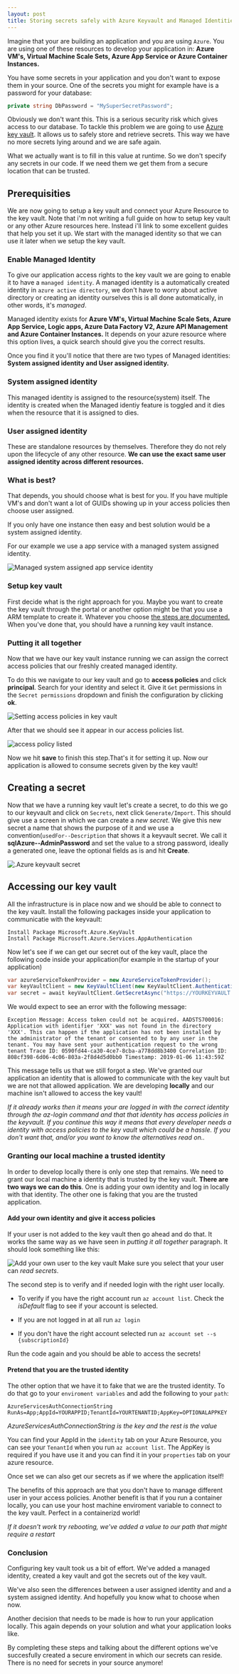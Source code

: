 ```yaml
---
layout: post
title: Storing secrets safely with Azure Keyvault and Managed Identities
---
```


Imagine that your are building an application and you are using `Azure`. You are using one of these resources to develop your application in: **Azure VM's, Virtual Machine Scale Sets, Azure App Service or Azure Container Instances.**

You have some secrets in your application and you don't want to expose them in your source. One of the secrets you might for example have is a password for your database: 

``` C#
private string DbPassword = "MySuperSecretPassword";
```

Obviously we don't want this. This is a serious security risk which gives access to our database. To tackle this problem we are going to use [Azure key vault](https://docs.microsoft.com/en-us/azure/key-vault/key-vault-overview). It allows us to safely store and retrieve secrets. This way we have no more secrets lying around and we are safe again. 

What we actually want is to fill in this value at runtime. So we don't specify any secrets in our code. If we need them we get them from a secure location that can be trusted.

<!--more-->

## Prerequisities
We are now going to setup a key vault and connect your Azure Resource to the key vault. Note that i'm not writing a full guide on how to setup key vault or any other Azure resources here. Instead i'll link to some excellent guides that help you set it up. We start with the managed identity so that we can use it later when we setup the key vault.

### Enable Managed Identity
To give our application access rights to the key vault we are going to enable it to have a `managed identity`. A managed identity is a automatically created identity in `azure active directory`, we don't have to worry about active directory or creating an identity ourselves this is all done automatically, in other words, it's *managed*.

Managed identity exists for **Azure VM's, Virtual Machine Scale Sets, Azure App Service, Logic apps, Azure Data Factory V2, Azure API Management and Azure Container Instances.** It depends on your azure resource where this option lives, a quick search should give you the correct results.

Once you find it you'll notice that there are two types of Managed identities: **System assigned identity and User assigned identity.**

### System assigned identity
This managed identity is assigned to the resource(system) itself. The identity is created when the Managed identiy feature is toggled and it dies when the resource that it is assigned to dies.

### User assigned identity
These are standalone resources by themselves. Therefore they do not rely upon the lifecycle of any other resource. **We can use the exact same user assigned identity across different resources.** 

### What is best?
That depends, you should choose what is best for you. If you have multiple VM's and don't want a lot of GUIDs showing up in your access policies then choose user assigned. 

If you only have one instance then easy and best solution would be a system assigned identity.

For our example we use a app service with a managed system assigned identity.

![Managed system assigned app service identity](../public/img/system-assigned-identity-app-service.PNG)

### Setup key vault
First decide what is the right approach for you. Maybe you want to create the key vault through the portal or another option might be that you use a ARM template to create it. Whatever you choose [the steps are documented.](https://docs.microsoft.com/en-us/azure/key-vault/) When you've done that, you should have a running key vault instance.

### Putting it all together
Now that we have our key vault instance running we can assign the correct access policies that our freshly created managed identity. 

To do this we navigate to our key vault and go to **access policies** and click **principal**. Search for your identity and select it. Give it `Get` permissions in the `Secret permissions` dropdown and finish the configuration by clicking **ok**.

![Setting access policies in key vault](../public/img/setting-access-policies-in-key-vault.PNG)

After that we should see it appear in our access policies list.

![access policy listed](../public/img/access-policy-listed.PNG)

Now we hit **save** to finish this step.That's it for setting it up. Now our application is allowed to consume secrets given by the key vault!

## Creating a secret
Now that we have a running key vault let's create a secret, to do this we go to our keyvault and click on `Secrets`, next click `Generate/Import`. This should give use a screen in which we can create a *new secret*. We give this new secret a name that shows the purpose of it and we use a convention(`usedFor--Description` that shows it a keyvault secret. We call it **sqlAzure--AdminPassword** and set the value to a strong password, ideally a generated one, leave the optional fields as is and hit **Create**.

![.Azure keyvault secret](../public/img/creating-a-secret.PNG)

## Accessing our key vault
All the infrastructure is in place now and we should be able to connect to the key vault. Install the following packages inside your application to communicatie with the keyvault:

```
Install Package Microsoft.Azure.KeyVault 
Install Package Microsoft.Azure.Services.AppAuthentication
```

Now let's see if we can get our secret out of the key vault, place the following code inside your application(for example in the startup of your application)

``` C#
var azureServiceTokenProvider = new AzureServiceTokenProvider();
var keyVaultClient = new KeyVaultClient(new KeyVaultClient.AuthenticationCallback(azureServiceTokenProvider.KeyVaultTokenCallback));
var secret = await keyVaultClient.GetSecretAsync("https://YOURKEYVAULT.azure.net/secrets/sqlAzure--AdminPassword").ConfigureAwait(false);

```
We would expect to see an error with the following message:

`
Exception Message: Access token could not be acquired. AADSTS700016: Application with identifier 'XXX' was not found in the directory 'XXX'. This can happen if the application has not been installed by the administrator of the tenant or consented to by any user in the tenant. You may have sent your authentication request to the wrong tenant
Trace ID: 0590fd44-ca30-4ce7-8cba-a778dd8b3400
Correlation ID: 808cf398-6d06-4c06-803a-2f8d4d5d0bb0
Timestamp: 2019-01-06 11:43:59Z
`

This message tells us that we still forgot a step. We've granted our application an identity that is allowed to communicate with the key vault but we are not that allowed application. We are developing **locally** and our machine isn't allowed to access the key vault! 

  *If it already works then it means your are logged in with the correct identity through the az-login command and that that identity has access policies in the keyvault. If you continue this way it means that every developer needs a identity with access policies to the key vault which could be a hassle. If you don't want that, and/or you want to know the alternatives read on..*

### Granting our local machine a trusted identity
In order to develop locally there is only one step that remains. We need to grant our local machine a identity that is trusted by the key vault. **There are two ways we can do this**. One is adding your own identity and log in locally with that identity. The other one is faking that you are the trusted application.


#### Add your own identity and give it access policies
If your user is not added to the key vault then go ahead and do that. It works the same way as we have seen in *putting it all together* paragraph. It should look something like this:

![Add your own user to the key vault](../public/img/add-own-identity-to-key-vault.PNG)
Make sure you select that your user can *read secrets*. 

The second step is to verify and if needed login with the right user locally. 

* To verify if you have the right account run `az account list`. Check the *isDefault* flag to see if your account is selected.
  
* If you are not logged in at all run `az login`
  
* If you don't have the right account selected run `az account set --s {subscriptionId}`

Run the code again and you should be able to access the secrets!


#### Pretend that you are the trusted identity
The other option that we have it to fake that we are the trusted identity. To do that go to your `enviroment variables` and add the following to your `path`:

```
AzureServicesAuthConnectionString RunAs=App;AppId=YOURAPPID;TenantId=YOURTENANTID;AppKey=OPTIONALAPPKEY
```
*AzureServicesAuthConnectionString is the key and the rest is the value*

You can find your AppId in the `identity` tab on your Azure Resource, you can see your `TenantId` when you run `az account list`. The AppKey is required if you have use it and you can find it in your `properties` tab on your azure resource.

Once set we can also get our secrets as if we where the application itself! 

The benefits of this approach are that you don't have to manage different user in your access policies. Another benefit is that if you run a container locally, you can use your host machine enviroment variable to connect to the key vault. Perfect in a containerizd world!

*If it doesn't work try rebooting, we've added a value to our path that might require a restart* 

### Conclusion
Configuring key vault took us a bit of effort. We've added a managed identity, created a key vault and got the secrets out of the key vault. 

We've also seen the differences between a user assigned identity and and a system assigned identity. And hopefully you know what to choose when now.

Another decision that needs to be made is how to run your application locally. This again depends on your solution and what your application looks like. 

By completing these steps and talking about the different options we've succesfully created a secure enviroment in which our secrets can reside. There is no need for secrets in your source anymore!



